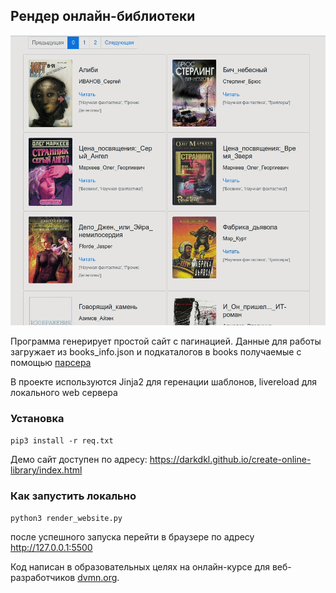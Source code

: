 ## Рендер онлайн-библиотеки
![Screenshot](library.gif)

Программа генерирует простой сайт с пагинацией.
Данные для работы загружает из books_info.json и подкаталогов в books получаемые с помощью 
[парсера](https://github.com/darkdkl/books-library-restyle)

В проекте используются Jinja2 для геренации шаблонов,
livereload для локального web сервера
### Установка
`
pip3 install -r req.txt
`

Демо сайт доступен по адресу:
https://darkdkl.github.io/create-online-library/index.html

### Как запустить локально 
`python3 render_website.py
`

после успешного запуска перейти в браузере по адресу http://127.0.0.1:5500



Код написан в образовательных целях на онлайн-курсе для веб-разработчиков [dvmn.org](https://dvmn.org/).